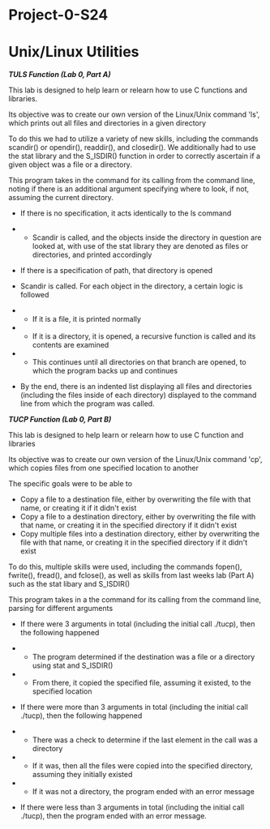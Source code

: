 # Project-0-S24
# Unix/Linux Utilities

***TULS Function (Lab 0, Part A)***

This lab is designed to help learn or relearn how to use C functions and libraries. 

Its objective was to create our own version of the Linux/Unix command 'ls', which prints out all files and directories in a given directory

To do this we had to utilize a variety of new skills, including the commands scandir() or opendir(), readdir(), and closedir(). 
We additionally had to use the stat library and the S_ISDIR() function in order to correctly ascertain if a given object was a file or a directory.

This program takes in the command for its calling from the command line, noting if there is an additional argument specifying where to look, if not, assuming the current directory.
* If there is no specification, it acts identically to the ls command
* * Scandir is called, and the objects inside the directory in question are looked at, with use of the stat library they are denoted as files or directories, and printed accordingly
  
* If there is a specification of path, that directory is opened
* Scandir is called. For each object in the directory, a certain logic is followed
* * If it is a file, it is printed normally
* * If it is a directory, it is opened, a recursive function is called and its contents are examined
* * This continues until all directories on that branch are opened, to which the program backs up and continues
* By the end, there is an indented list displaying all files and directories (including the files inside of each directory) displayed to the command line from which the program was called.


***TUCP Function (Lab 0, Part B)***

This lab is designed to help learn or relearn how to use C function and libraries

Its objective was to create our own version of the Linux/Unix command 'cp', which copies files from one specified location to another

The specific goals were to be able to
* Copy a file to a destination file, either by overwriting the file with that name, or creating it if it didn't exist
* Copy a file to a destination directory, either by overwriting the file with that name, or creating it in the specified directory if it didn't exist
* Copy multiple files into a destination directory,  either by overwriting the file with that name, or creating it in the specified directory if it didn't exist

To do this, multiple skills were used, including the commands fopen(), fwrite(), fread(), and fclose(), as well as skills from last weeks lab (Part A) such as the stat libary and S_ISDIR()

This program takes in a the command for its calling from the command line, parsing for different arguments
* If there were 3 arguments in total (including the initial call ./tucp), then the following happened
* * The program determined if the destination was a file or a directory using stat and S_ISDIR()
* * From there, it copied the specified file, assuming it existed, to the specified location
 
* If there were more than 3 arguments in total (including the initial call ./tucp), then the following happened
* * There was a check to determine if the last element in the call was a directory
* * If it was, then all the files were copied into the specified directory, assuming they initially existed
* * If it was not a directory, the program ended with an error message

* If there were less than 3 arguments in total (including the initial call ./tucp), then the program ended with an error message.
